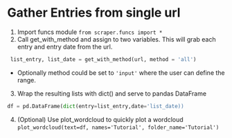 # Gather Entries from single url
1. Import funcs module 
`from scraper.funcs import *`
2. Call get_with_method and assign to two variables. This will grab each entry and entry date from the url.
```python
 list_entry, list_date = get_with_method(url, method = 'all')
 ```
- Optionally method could be set to `'input'` where the user can define the range.
3. Wrap the resulting lists with dict() and serve to pandas DataFrame
```python
df = pd.DataFrame(dict(entry=list_entry,date='list_date))
```
4. (Optional) Use plot_wordcloud to quickly plot a wordcloud
`plot_wordcloud(text=df, names='Tutorial', folder_name='Tutorial')`
